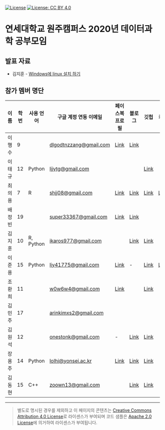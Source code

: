 [![License](https://img.shields.io/badge/License-Apache%202.0-blue.svg)](https://opensource.org/licenses/Apache-2.0)
[![License: CC BY 4.0](https://img.shields.io/badge/License-CC%20BY%204.0-lightgrey.svg)](https://creativecommons.org/licenses/by/4.0/)

# 연세대학교 원주캠퍼스 2020년 데이터과학 공부모임

## 발표 자료

- 김지훈 - [Windows에 linux 설치 하기](https://hoon427.tistory.com/103)

## 참가 멤버 명단

| 이름   | 학번 | 사용 언어 | 구글 계정 연동 이메일  | 페이스북 프로필                                                 | 블로그                                   | 깃헙                                     | 캐글                                         |
|--------|------|-----------|------------------------|-----------------------------------------------------------------|------------------------------------------|------------------------------------------|----------------------------------------------|
| 이행수 | 9    |           | dlgodtnzzang@gmail.com | [Link](https://www.facebook.com/dlgodtnzzang)                   | [Link](https://www.medium.com/@hslee09)  |                                          |                                              |
| 이태규 | 12   | Python    | ljjytg@gmail.com       |                                                                 |                                          | [Link](https://github.com/romanticq)     |                                              |
| 최의용 | 7    | R         | shjj08@gmail.com       | [Link](https://www.facebook.com/shjj08)                         | [Link](https://unfinishedgod.github.io/) | [Link](https://github.com/Unfinishedgod) | [Link](https://www.kaggle.com/unfinishedgod) |
| 배정빈 | 19   |           | super33367@gmail.com   | [Link](https://www.facebook.com/profile.php?id=100008672081503) | [Link](https://blog.naver.com/bjb0706)   |                                          |                                              |
| 김지훈 | 10   | R, Python | ikaros977@gmail.com    |                                                                 | [Link](https://hoon427.tistory.com/)     | [Link](https://github.com/Hoon0427)      |                                              |
| 이준용 | 15   | Python    | ljy41775@gmail.com     | [Link](https://www.facebook.com/profile.php?id=100009082745602) | -                                        | [Link](https://github.com/dlwnsdyd94)    | [Link](https://www.kaggle.com/ljy1237)       |
| 조환희 | 11   |           | w0w6w4@gmail.com       | [Link](https://www.facebook.com/profile.php?id=100008169189403) |                                          | [Link](https://github.com/ChoHwanhee)    |                                              |
| 김민주 | 17   |           | arinkimxs2@gmail.com   |                                                                 |                                          |                                          |                                              |
| 김원석 | 12   |           | onestonk@gmail.com     | -                                                               | [Link](https://medium.com/@onestonk)     | [Link](https://github.com/kimonesuk)     |                                              |
| 장용주 | 14   | Python    | lolhi@yonsei.ac.kr     | [Link](https://www.facebook.com/lolhoho)                        | [Link](https://medium.com/@yongju1264)   | [Link](https://github.com/lolhi)         |                                              |
| 김동현 | 15   | C++       | zoown13@gmail.com      |                                                                 | [Link](http://naver.me/GiUT6imp)          | [Link](https://github.com/zoown13)       |                                              |


----

> 별도로 명시된 경우를 제외하고 이 페이지의 콘텐츠는 [Creative Commons Attribution 4.0 License](https://creativecommons.org/licenses/by/4.0/)로 라이센스가 부여되며 코드 샘플은 [Apache 2.0 License](https://www.apache.org/licenses/LICENSE-2.0)에 의거하여 라이센스가 부여됩니다.
